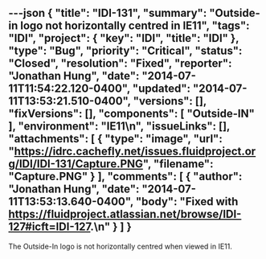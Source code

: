 ---json
{
  "title": "IDI-131",
  "summary": "Outside-in logo not horizontally centred in IE11",
  "tags": "IDI",
  "project": {
    "key": "IDI",
    "title": "IDI"
  },
  "type": "Bug",
  "priority": "Critical",
  "status": "Closed",
  "resolution": "Fixed",
  "reporter": "Jonathan Hung",
  "date": "2014-07-11T11:54:22.120-0400",
  "updated": "2014-07-11T13:53:21.510-0400",
  "versions": [],
  "fixVersions": [],
  "components": [
    "Outside-IN"
  ],
  "environment": "IE11\n",
  "issueLinks": [],
  "attachments": [
    {
      "type": "image",
      "url": "https://idrc.cachefly.net/issues.fluidproject.org/IDI/IDI-131/Capture.PNG",
      "filename": "Capture.PNG"
    }
  ],
  "comments": [
    {
      "author": "Jonathan Hung",
      "date": "2014-07-11T13:53:13.640-0400",
      "body": "Fixed with <https://fluidproject.atlassian.net/browse/IDI-127#icft=IDI-127>.\n"
    }
  ]
}
---
The Outside-In logo is not horizontally centred when viewed in IE11.

        